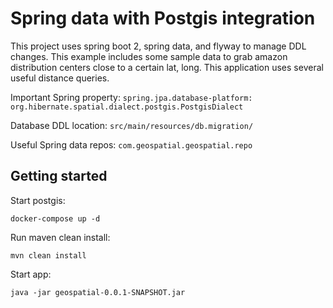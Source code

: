 # Spring data with Postgis integration 

This project uses spring boot 2, spring data, and flyway to manage DDL changes. This example includes some sample data to grab amazon distribution centers close to a certain lat, long. 
This application uses several useful distance queries.

Important Spring property: ```spring.jpa.database-platform: org.hibernate.spatial.dialect.postgis.PostgisDialect```

Database DDL location: ```src/main/resources/db.migration/```

Useful Spring data repos: ```com.geospatial.geospatial.repo```

## Getting started 
Start postgis:

```docker-compose up -d```

Run maven clean install:

``mvn clean install``

Start app: 

```java -jar geospatial-0.0.1-SNAPSHOT.jar```




